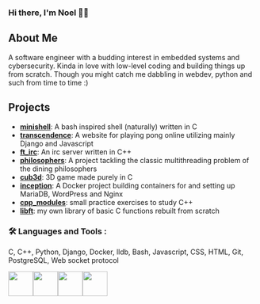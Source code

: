 ### Hi there, I'm Noel 🦕👋

## About Me
A software engineer with a budding interest in embedded systems and cybersecurity. Kinda in love with low-level coding and building things up from scratch. Though you might catch me dabbling in webdev, python and such from time to time :)

## Projects

- [**minishell**](https://github.com/Rubidium7/minishell): A bash inspired shell (naturally) written in C
- [**transcendence**](https://github.com/flowerbuddies/transcendence): A website for playing pong online utilizing mainly Django and Javascript
- [**ft_irc**](https://github.com/Rubidium7/ft_irc): An irc server written in C++
- [**philosophers**](https://github.com/Rubidium7/philosophers): A project tackling the classic multithreading problem of the dining philosophers
- [**cub3d**](https://github.com/affmde/42-cub3d): 3D game made purely in C
- [**inception**](https://github.com/Rubidium7/inception): A Docker project building containers for and setting up MariaDB, WordPress and Nginx
- [**cpp_modules**](https://github.com/Rubidium7/cpp): small practice exercises to study C++
- [**libft**](https://github.com/Rubidium7/libft): my own library of basic C functions rebuilt from scratch

### :hammer_and_wrench: Languages and Tools :
C, C++, Python, Django, Docker, lldb, Bash, Javascript, CSS,
HTML, Git, PostgreSQL, Web socket protocol

<img height=50 src="https://cdn.jsdelivr.net/gh/devicons/devicon/icons/c/c-original.svg"/><img height=50 src="https://cdn.jsdelivr.net/gh/devicons/devicon/icons/cplusplus/cplusplus-original.svg"/><img height=50 src="https://skillicons.dev/icons?i=docker"/><img height=50 src="https://skillicons.dev/icons?i=bash,linux,git,django,python,js,html,css"/><img height=50/>
